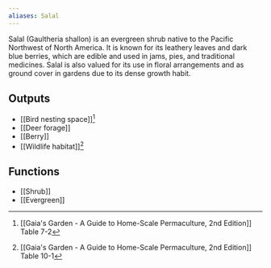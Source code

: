 ```yaml
---
aliases: Salal
---
```

Salal (Gaultheria shallon) is an evergreen shrub native to the Pacific Northwest of North America. It is known for its leathery leaves and dark blue berries, which are edible and used in jams, pies, and traditional medicines. Salal is also valued for its use in floral arrangements and as ground cover in gardens due to its dense growth habit.
## Outputs
- [[Bird nesting space]][^1]
- [[Deer forage]]
- [[Berry]]
- [[Wildlife habitat]][^2]
## Functions
- [[Shrub]]
- [[Evergreen]]

[^1]: [[Gaia's Garden - A Guide to Home-Scale Permaculture, 2nd Edition]] Table 7-2
[^2]: [[Gaia's Garden - A Guide to Home-Scale Permaculture, 2nd Edition]] Table 10-1